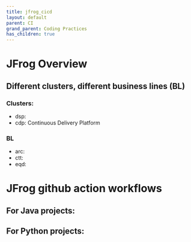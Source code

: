 ```yaml
---
title: jfrog_cicd
layout: default
parent: CI
grand_parent: Coding Practices
has_children: true
---
```


# JFrog Overview

## Different clusters, different business lines (BL)

### Clusters:
- dsp: 
- cdp: Continuous Delivery Platform

### BL
- arc: 
- ctt: 
- eqd: 

# JFrog github action workflows

## For Java projects:

## For Python projects:

